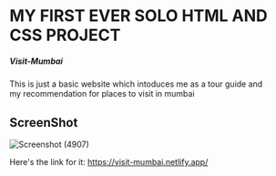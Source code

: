 
<h1>MY FIRST EVER SOLO HTML AND CSS PROJECT</h1>
<h5>Visit-Mumbai</h5>

<p>This is just a basic website which intoduces me as a tour guide and <br>my recommendation for places to visit in mumbai</br></p>


<h2>ScreenShot</h2>


![Screenshot (4907)](https://user-images.githubusercontent.com/107629121/213862011-12b95ebc-a884-4af6-ad28-003c49059434.png)


Here's the link for it: 
https://visit-mumbai.netlify.app/
